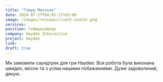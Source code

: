 ```yaml
---
title: "Тімур Меліков"
date: 2024-07-27T04:05:17+03:00
image: /images/reviews/client-avatar.png
services:
position: Геймдизайнер
company: Haydee Interactive
project: Haydee
link:
draft: true
---
```


Ми замовили саундтрек для гри Haydee. Вся робота була виконана швидко, якісно та з усіма нашими побажаннями. Дуже задоволений, дякую. 